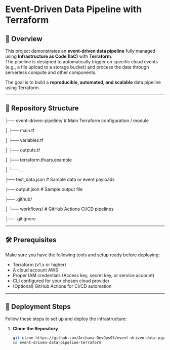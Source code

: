 # Event-Driven Data Pipeline with Terraform

## 📝 Overview

This project demonstrates an **event-driven data pipeline** fully managed using **Infrastructure as Code (IaC)** with **Terraform**.  
The pipeline is designed to automatically trigger on specific cloud events (e.g., a file upload to a storage bucket) and process the data through serverless compute and other components.

The goal is to build a **reproducible, automated, and scalable** data pipeline using Terraform.

---

## 📂 Repository Structure

├── event-driven-pipeline/ # Main Terraform configuration / module

│ ├── main.tf

│ ├── variables.tf

│ ├── outputs.tf

│ ├── terraform.tfvars.example

│ └── ...

├── test_data.json # Sample data or event payloads

├── output.json # Sample output file

├── .github/

│ └── workflows/ # GitHub Actions CI/CD pipelines

├── .gitignore


---

## 🛠️ Prerequisites

Make sure you have the following tools and setup ready before deploying:

- Terraform (v1.x or higher)
- A cloud account AWS 
- Proper IAM credentials (Access key, secret key, or service account)
- CLI configured for your chosen cloud provider
- (Optional) GitHub Actions for CI/CD automation

---

## 🚀 Deployment Steps

Follow these steps to set up and deploy the infrastructure:

1. **Clone the Repository**
   ```bash
   git clone https://github.com/Archana-DevOps05/event-driven-data-pipeline-terraform.git
   cd event-driven-data-pipeline-terraform


